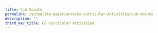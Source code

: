 ```yaml
---
title: Cub Scouts
permalink: /yuhualite-experience/Co-Curricular-Activities/cub-scouts
description: ""
third_nav_title: Co Curricular Activities
---
```

